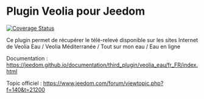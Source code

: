 # Plugin Veolia pour Jeedom

[![Coverage Status](https://coveralls.io/repos/github/rjullien/plugin-veolia_eau/badge.svg?branch=master)](https://coveralls.io/github/rjullien/plugin-veolia_eau?branch=master)

Ce plugin permet de récupérer le télé-relevé disponible sur les sites Internet de Veolia Eau / Veolia Méditerranée / Tout sur mon eau / Eau en ligne


Documentation : https://jeedom.github.io/documentation/third_plugin/veolia_eau/fr_FR/index.html

Topic officiel : https://www.jeedom.com/forum/viewtopic.php?f=140&t=21200
